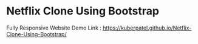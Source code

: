 # Netflix Clone Using Bootstrap 
Fully Responsive Website Demo Link : https://kuberpatel.github.io/Netflix-Clone-Using-Bootstrap/
